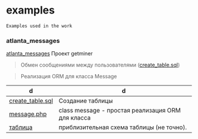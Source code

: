 # examples
    Examples used in the work


### atlanta_messages
[atlanta_messages](https://github.com/eatae/examples/tree/master/atlanta_messages)
Проект getminer
> Обмен сообщениями между пользователями    ([create_table.sql](https://github.com/eatae/examples/blob/master/atlanta_messages/create_table.sql))<br>

> Реализация ORM для класса Message




 d | d
----------------|----------------------
[create_table.sql](https://github.com/eatae/examples/blob/master/atlanta_messages/create_table.sql)| Создание таблицы
[message.php](https://github.com/eatae/examples/blob/master/atlanta_messages/message.php)| class message - простая реализация ORM для класса
[таблица](https://github.com/eatae/examples/blob/master/atlanta_messages/messages.jpg)| приблизительная схема таблицы (не точно).


